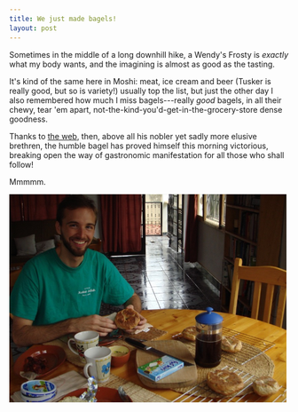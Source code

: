 ```yaml
---
title: We just made bagels!
layout: post
---
```

Sometimes in the middle of a long downhill hike, a Wendy's Frosty is <em>exactly</em> what my body wants, and the imagining is almost as good as the tasting.

It's kind of the same here in Moshi: meat, ice cream and beer (Tusker is really good, but so is variety!) usually top the list, but just the other day I also remembered how much I miss bagels---really <em>good</em> bagels, in all their chewy, tear 'em apart, not-the-kind-you'd-get-in-the-grocery-store dense goodness.

Thanks to <a href="http://www.jewish-food.org/recipes/brea0007.htm">the web</a>, then, above all his nobler yet sadly more elusive brethren, the humble bagel has proved himself this morning victorious, breaking open the way of gastronomic manifestation for all those who shall follow!

Mmmmm.

<img src="/images/2007/04/15/bagels-not-invented-here.jpg" width="500" height="375" alt="Bagels: Not Invented Here" />
